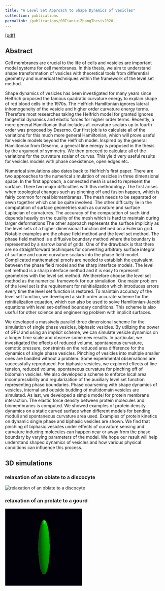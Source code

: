 ```yaml
---
title: "A Level Set Approach to Shape Dynamics of Vesicles"
collection: publications
permalink: /publications/00TiankuiZhangThesis2020
---
```


[[pdf]](http://tiankuizhang.github.io/files/00Thesis/TiankuiZhangThesis.pdf)

## Abstract
Cell membranes are crucial to the life of cells and vesicles are important model systems for cell membranes. In this thesis, we aim to understand shape transformation of vesicles with theoretical tools from differential geometry and numerical techniques within the framework of the level set method.

Shape dynamics of vesicles has been investigated for many years since Helfrich proposed the famous quadratic curvature energy to explain shape of red blood cells in the 1970s. The Helfrich Hamiltonian ignores lateral inhomogeneity of the vesicle and higher order curvature energy terms. Therefore most researches taking the Helfrich model for granted ignores tangential dynamics and elastic forces for higher order terms. Recently,  a more general Hamiltonian that includes all curvature scalars up to fourth order was proposed by Deserno. Our first job is to calculate all of the variations for this much more general Hamiltonian, which will prove useful for vesicle models beyond the Helfrich model. Inspired by the general Hamiltonian from Deserno, a general line energy is proposed in the thesis by the argument of symmetry. We then proceed to calculate all of the variations for the curvature scalar of curves. This yield very useful results for vesicles models with phase coexistence, open edges etc. 

Numerical simulations also dates back to Helfrich's first paper. There are two approaches to the numerical simulation of vesicles in three dimensional space. In the first approach, a connected mesh is used to represent the surface. There two major difficulties with this methodology. The first arises when topological changes such as pinching off and fusion happen, which is fairly common for real biomembranes. The mesh needs to be separated or sewn together which can be quite involved. The other difficulty lie in the computation of surface geometries such as curvature and surface Laplacian of curvatures. The accuracy of the computation of such kind depends heavily on the quality of the mesh which is hard to maintain during larger deformations The other approach represents the surface implicitly as the level sets of a higher dimensional function defined on a Eulerian grid. Notable examples are the phase field method and the level set method. The phase field method is a diffusive boundary method where the boundary is represented by a narrow band of grids. One of the drawback is that there are no straightforward techinques for converting arbitrary surface integral of surface and curve curvature scalars into the phase field model. Complicated mathematical proofs are needed to establish the equivalent between the phase field model and the sharp interface models. The level set method is a sharp interface method and it is easy to represent geometries with the level set method. We therefore choose the level set method as the numerical framework for our simulation. One major problem of the level set is the requirement for reinitialization which introduces errors every time the level set function is restored. To maintain accuracy of the level set function, we developed a sixth order accurate scheme for the reinitialization equation, which can also be used to solve Hamiltonian-Jacobi equations with level set-defined boundary conditions. This scheme is also useful for other science and engineering problem with implicit surfaces.

We developed a massively parallel three dimensional scheme for the simulation of single phase vesicles, biphasic vesicles. By utilizing the power of GPU and using an implicit scheme, we can simulate vesicle dynamics on a longer time scale and observe some new results. In particular, we investigated the effects of reduced volume, spontaneous curvature, osmotic pressure, constraints on the reduced area difference for the dynamics of single phase vesicles. Pinching of vesicles into multiple smaller ones are handled without a problem. Some experimental observations are successfully reproduced. For biphasic vesicles, we explored effects of line tension, reduced volume, spontaneous curvature for pinching off of bidomain vesicles. We also developed a scheme to enforce local area incompressibility and regularization of the auxiliary level set function representing phase boundaries. Phase coarsening with shape dynamics of vesicles, internal and outside budding of multidomain vesicles are simulated. As last, we developed a simple model for protein membrane interaction. The elastic force density between protein molecules and biomembranes is computed. We showed examples of protein density dynamics on a static curved surface when different models for bending moduli and spontaneous curvature area used. Examples of protein kinetics on dynamic single phase and biphasic vesicles are shown. We find that pinching of biphasic vesicles under effects of curvature sensing and curvature inducing molecules can happen near or away from the phase boundary by varying parameters of the model. We hope our result will help understand shaped dynamics of vesicles and how various physical conditions can influence this process.

## 3D simulations

### relaxation of an oblate to a discocyte
<img src="../files/00Thesis/movies/Oblate3D.gif" alt="relaxation of an oblate to a discocyte" width="250" height="250">

### relaxation of an prolate to a gourd
<img src="../files/00Thesis/movies/Prolate3D.gif" alt="relaxation of an prolate to a gourd" width="250" height="250">